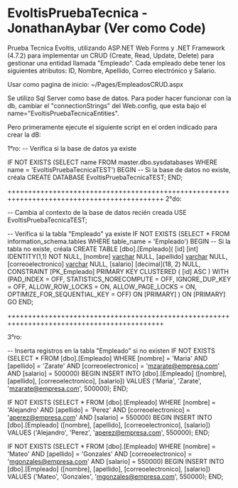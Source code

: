 # EvoltisPruebaTecnica - JonathanAybar (Ver como Code)
Prueba Tecnica Evoltis, utilizando ASP.NET Web Forms y .NET Framework (4.7.2) para implementar un CRUD (Create, Read, Update, Delete) para gestionar una entidad llamada "Empleado". Cada empleado debe tener los siguientes atributos: ID, Nombre, Apellido, Correo electrónico y Salario.

Usar como pagina de inicio:
~/Pages/EmpleadosCRUD.aspx

Se utilizo Sql Server como base de datos.
Para poder hacer funcionar con la db, cambiar el "connectionStrings" del Web.config, que esta bajo el name="EvoltisPruebaTecnicaEntities".

Pero primeramente ejecute el siguiente script en el orden indicado para crear la dB:

1°ro:
-- Verifica si la base de datos ya existe

IF NOT EXISTS (SELECT name FROM master.dbo.sysdatabases WHERE name = 'EvoltisPruebaTecnicaTEST')
BEGIN
    -- Si la base de datos no existe, créala
    CREATE DATABASE EvoltisPruebaTecnicaTEST;
END;

++++++++++++++++++++++++++++++++++++++++++++++++++++++++++++++++++++++++++++++++++++++++++++
2°do:

-- Cambia al contexto de la base de datos recién creada
USE EvoltisPruebaTecnicaTEST;

-- Verifica si la tabla "Empleado" ya existe
IF NOT EXISTS (SELECT * FROM information_schema.tables WHERE table_name = 'Empleado')
BEGIN
    -- Si la tabla no existe, créala
    CREATE TABLE [dbo].[Empleado](
    [id] [int] IDENTITY(1,1) NOT NULL,
    [nombre] [varchar](50) NULL,
    [apellido] [varchar](50) NULL,
    [correoelectronico] [varchar](50) NULL,
    [salario] [decimal](18, 2) NULL,
    CONSTRAINT [PK_Empleado] PRIMARY KEY CLUSTERED 
    (
        [id] ASC
    ) WITH (PAD_INDEX = OFF, STATISTICS_NORECOMPUTE = OFF, IGNORE_DUP_KEY = OFF, ALLOW_ROW_LOCKS = ON, ALLOW_PAGE_LOCKS = ON, OPTIMIZE_FOR_SEQUENTIAL_KEY = OFF) ON [PRIMARY]
) ON [PRIMARY]
GO
END;

++++++++++++++++++++++++++++++++++++++++++++++++++++++++++++++++++++++++++++++++++++++++++++

3°ro:

-- Inserta registros en la tabla "Empleado" si no existen
IF NOT EXISTS (SELECT * FROM [dbo].[Empleado] WHERE [nombre] = 'Maria' AND [apellido] = 'Zarate' AND [correoelectronico] = 'mzarate@empresa.com' AND [salario] = 500000)
BEGIN
    INSERT INTO [dbo].[Empleado] ([nombre], [apellido], [correoelectronico], [salario])
    VALUES ('Maria', 'Zarate', 'mzarate@empresa.com', 500000);
END;

IF NOT EXISTS (SELECT * FROM [dbo].[Empleado] WHERE [nombre] = 'Alejandro' AND [apellido] = 'Perez' AND [correoelectronico] = 'aperez@empresa.com' AND [salario] = 550000)
BEGIN
    INSERT INTO [dbo].[Empleado] ([nombre], [apellido], [correoelectronico], [salario])
    VALUES ('Alejandro', 'Perez', 'aperez@empresa.com', 550000);
END;

IF NOT EXISTS (SELECT * FROM [dbo].[Empleado] WHERE [nombre] = 'Mateo' AND [apellido] = 'Gonzales' AND [correoelectronico] = 'mgonzales@empresa.com' AND [salario] = 550000)
BEGIN
    INSERT INTO [dbo].[Empleado] ([nombre], [apellido], [correoelectronico], [salario])
    VALUES ('Mateo', 'Gonzales', 'mgonzales@empresa.com', 550000);
END;
